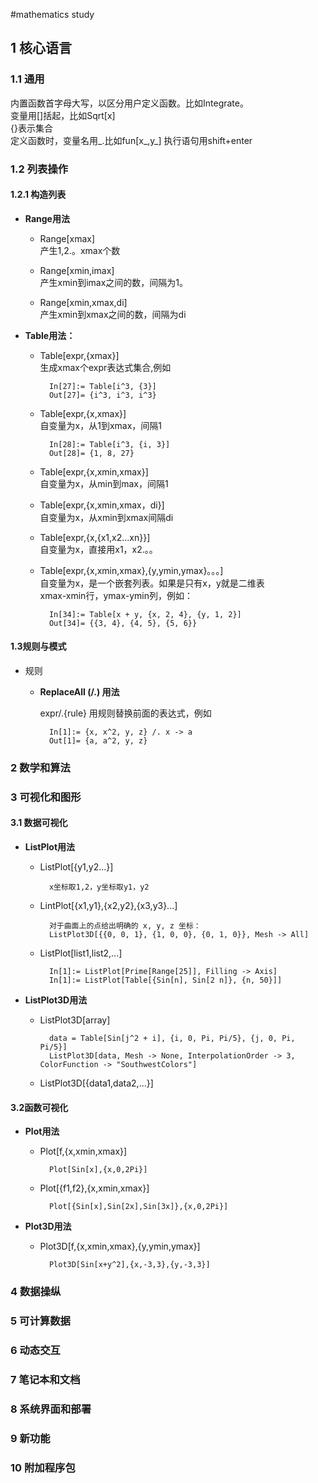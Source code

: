 #mathematics study

## 1 核心语言 
### 1.1 通用

内置函数首字母大写，以区分用户定义函数。比如Integrate。  
变量用[]括起，比如Sqrt[x]   
{}表示集合  
定义函数时，变量名用\_.比如fun[x\_,y\_]
执行语句用shift+enter
	
### 1.2 列表操作
#### 1.2.1 构造列表
- **Range用法**
		
	-	Range[xmax]  
		产生1,2.。xmax个数

	- Range[xmin,imax]   
		产生xmin到imax之间的数，间隔为1。

	- Range[xmin,xmax,di]  
		产生xmin到xmax之间的数，间隔为di

- **Table用法：**

	- Table[expr,{xmax}]  
		生成xmax个expr表达式集合,例如
	
			In[27]:= Table[i^3, {3}]
			Out[27]= {i^3, i^3, i^3}
		
	- Table[expr,{x,xmax}]  
		自变量为x，从1到xmax，间隔1
		
			In[28]:= Table[i^3, {i, 3}]
			Out[28]= {1, 8, 27}

	- Table[expr,{x,xmin,xmax}]  
		自变量为x，从min到max，间隔1
		
	- Table[expr,{x,xmin,xmax，di}]  
		自变量为x，从xmin到xmax间隔di
		
	- Table[expr,{x,{x1,x2...xn}}]  
		自变量为x，直接用x1，x2.。。
		
	- Table[expr,{x,xmin,xmax},{y,ymin,ymax}。。。]  
		自变量为x，是一个嵌套列表。如果是只有x，y就是二维表  
		xmax-xmin行，ymax-ymin列，例如：
		
			In[34]:= Table[x + y, {x, 2, 4}, {y, 1, 2}]  
			Out[34]= {{3, 4}, {4, 5}, {5, 6}}
			
#### 1.3规则与模式

- 规则	

	- **ReplaceAll (/.) 用法**

		expr/.{rule} 用规则替换前面的表达式，例如
		
			In[1]:= {x, x^2, y, z} /. x -> a
			Out[1]= {a, a^2, y, z}

### 2 数学和算法

### 3 可视化和图形
	
#### 3.1 数据可视化

- **ListPlot用法**

	- ListPlot[{y1,y2...}]

			x坐标取1,2，y坐标取y1，y2

	- LintPlot[{x1,y1},{x2,y2},{x3,y3}...]
	
			对于曲面上的点给出明确的 x, y, z 坐标：  
			ListPlot3D[{{0, 0, 1}, {1, 0, 0}, {0, 1, 0}}, Mesh -> All]
	- ListPlot[list1,list2,...]

			In[1]:= ListPlot[Prime[Range[25]], Filling -> Axis]
			In[1]:= ListPlot[Table[{Sin[n], Sin[2 n]}, {n, 50}]]
	
- **ListPlot3D用法**

	- ListPlot3D[array]
	
			data = Table[Sin[j^2 + i], {i, 0, Pi, Pi/5}, {j, 0, Pi, Pi/5}]  
			ListPlot3D[data, Mesh -> None, InterpolationOrder -> 3, ColorFunction -> "SouthwestColors"]
	- ListPlot3D[{data1,data2,...}]

	
#### 3.2函数可视化

- **Plot用法** 

	- Plot[f,{x,xmin,xmax}]
	
			Plot[Sin[x],{x,0,2Pi}]
	
	- Plot[{f1,f2},{x,xmin,xmax}] 
	
			Plot[{Sin[x],Sin[2x],Sin[3x]},{x,0,2Pi}]

- **Plot3D用法**

	- Plot3D[f,{x,xmin,xmax},{y,ymin,ymax}]

			Plot3D[Sin[x+y^2],{x,-3,3},{y,-3,3}]
		


### 4 数据操纵

### 5 可计算数据

### 6 动态交互

### 7 笔记本和文档

### 8 系统界面和部署

### 9 新功能

### 10 附加程序包




		

